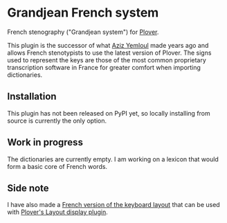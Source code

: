 # Grandjean French system

French stenography ("Grandjean system") for [Plover](https://github.com/openstenoproject/plover).

This plugin is the successor of what [Aziz Yemloul](https://github.com/azizyemloul/plover-france) made years ago and allows French stenotypists to use the latest version of Plover. The signs used to represent the keys are those of the most common proprietary transcription software in France for greater comfort when importing dictionaries.

## Installation

This plugin has not been released on PyPI yet, so locally installing from source is currently the only option.

## Work in progress

The dictionaries are currently empty. I am working on a lexicon that would form a basic core of French words.

## Side note

I have also made a [French version of the keyboard layout](https://github.com/stenomax/plover_grandjean_layout) that can be used with [Plover's Layout display plugin](https://github.com/morinted/plover_layout_display).
